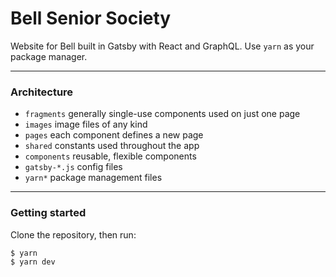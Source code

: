 # Bell Senior Society

Website for Bell built in Gatsby with React and GraphQL. Use `yarn` as your package manager.

--------------------------------------------------------------------------------

### Architecture

* `fragments` generally single-use components used on just one page
* `images` image files of any kind
* `pages` each component defines a new page
* `shared` constants used throughout the app
* `components` reusable, flexible components
* `gatsby-*.js` config files
* `yarn*` package management files

--------------------------------------------------------------------------------

### Getting started

Clone the repository, then run:

```bash
$ yarn
$ yarn dev
```
